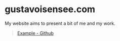 gustavoisensee.com
==================

My website aims to present a bit of me and my work.


> [Example - Github](http://gustavoisensee.github.io/gustavoisensee.com/)
